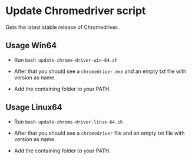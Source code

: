 # Update Chromedriver script
Gets the latest stable release of Chromedriver.

## Usage Win64
- Run `bash update-chrome-driver-win-64.sh`

- After that you should see a `chromedriver.exe` and an empty txt file with version as name.

- Add the containing folder to your PATH.

## Usage Linux64
- Run `bash update-chrome-driver-linux-64.sh`

- After that you should see a `chromedriver` file and an empty txt file with version as name.

- Add the containing folder to your PATH.
